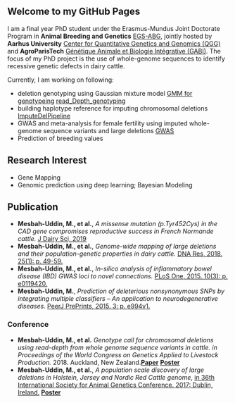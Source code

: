 ## Welcome to my GitHub Pages

I am a final year PhD student under the Erasmus-Mundus Joint Doctorate Program in **Animal Breeding and Genetics** [EGS-ABG](http://www.egsabg.eu/), jointly hosted by **Aarhus University** [Center for Quantitative Genetics and Genomics (QGG)](http://mbg.au.dk/en/research/research-centres/center-for-quantitative-genetics-and-genomics/) and **AgroParisTech** [Génétique Animale et Biologie Intégrative (GABI)](https://www6.jouy.inra.fr/gabi/). 
The focus of my PhD project is the use of whole-genome sequences to identify recessive genetic defects in dairy cattle. 

Currently, I am working on following:
* deletion genotyping using Gaussian mixture model [GMM for genotypeing](http://pure.au.dk/portal/files/128029891/genotype_call_chromosomal_deletions_using_read_depth_whole_genome_sequence_variants_cattle.pdf) [read_Depth_genotyping](https://github.com/MMesbahU/ImputeDelPipeline/tree/master/read_Depth_genotyping)
* building haplotype reference for imputing chromosomal deletions [ImputeDelPipeline](https://github.com/MMesbahU/ImputeDelPipeline)
* GWAS and meta-analysis for female fertility using imputed whole-genome sequence variants and large deletions [GWAS](https://github.com/MMesbahU/gwas_in_cattle)
* Prediction of breeding values 


## Research Interest
* Gene Mapping
* Genomic prediction using deep learning; Bayesian Modeling

## Publication
* **Mesbah-Uddin, M., et al.**, *A missense mutation (p.Tyr452Cys) in the CAD gene compromises reproductive success in French Normande cattle.* [J Dairy Sci, 2019](https://doi.org/10.3168/jds.2018-16100)
* **Mesbah-Uddin, M., et al.**, *Genome-wide mapping of large deletions and their population-genetic properties in dairy cattle.* [DNA Res, 2018. 25(1): p. 49-59.](https://doi.org/10.1093/dnares/dsx037)
* **Mesbah-Uddin, M., et al.**, *In-silico analysis of inflammatory bowel disease (IBD) GWAS loci to novel connections.* [PLoS One, 2015. 10(3): p. e0119420.](https://doi.org/10.1371/journal.pone.0119420)
* **Mesbah-Uddin, M.**, *Prediction of deleterious nonsynonymous SNPs by integrating multiple classifiers – An application to neurodegenerative diseases.* [PeerJ PrePrints, 2015. 3: p. e994v1.](https://doi.org/10.7287/peerj.preprints.994v1)

### Conference
* **Mesbah-Uddin, M., et al.** *Genotype call for chromosomal deletions using read-depth from whole genome sequence variants in cattle. in Proceedings of the World Congress on Genetics Applied to Livestock Production.* 2018. Auckland, New Zealand.[**Paper**](https://github.com/MMesbahU/MMesbahU.github.io/blob/master/pdfs/Mesbah-Uddin%2C%20M.%20et%20al.%20WCGALP%202018.pdf) [**Poster**](https://github.com/MMesbahU/MMesbahU.github.io/blob/master/pdfs/poster_MMU%20et%20al%20WCGALP2018.pdf)
* **Mesbah-Uddin, M., et al.**, *A population scale discovery of large deletions in Holstein, Jersey and Nordic Red Cattle genome*, [in 36th International Society for Animal Genetics Conference. 2017: Dublin, Ireland.](http://www.isag.us/Docs/Proceedings/ISAG2017_Proceedings.pdf?v3) [**Poster**](https://github.com/MMesbahU/MMesbahU.github.io/blob/master/pdfs/Mesbah-Uddin_et_al_2017_36th_ISAG_Dublin_Ireland.pdf)
